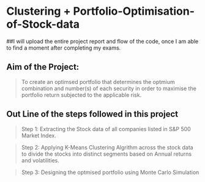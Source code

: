 # Clustering + Portfolio-Optimisation-of-Stock-data
##I will upload the entire project report and flow of the code, once I am able to find a moment after completing my exams. 
## Aim of the Project:
>To create an optimsed portfolio that determines the optmium combination and number(s) of each security in order to maximise the portfolio return subjected to the applicable risk.  

## Out Line of the steps followed in this project
>Step 1:
>Extracting the Stock data of all companies listed in S&P 500 Market Index.

>Step 2:
>Applying K-Means Clustering Algrithm across the stock data to divide the stocks into distinct segments based on Annual returns and volatilities.

>Step 3:
>Designing the optmised portfolio using Monte Carlo Simulation
